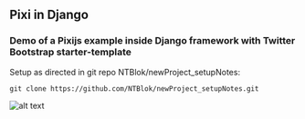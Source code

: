 ## Pixi in Django
### Demo of a Pixijs example inside Django framework with Twitter Bootstrap starter-template

Setup as directed in git repo NTBlok/newProject_setupNotes:

    git clone https://github.com/NTBlok/newProject_setupNotes.git

![alt text](https://github.com/NTBlok/pixi_in_django/pixi_in_django_screenshot.png)

